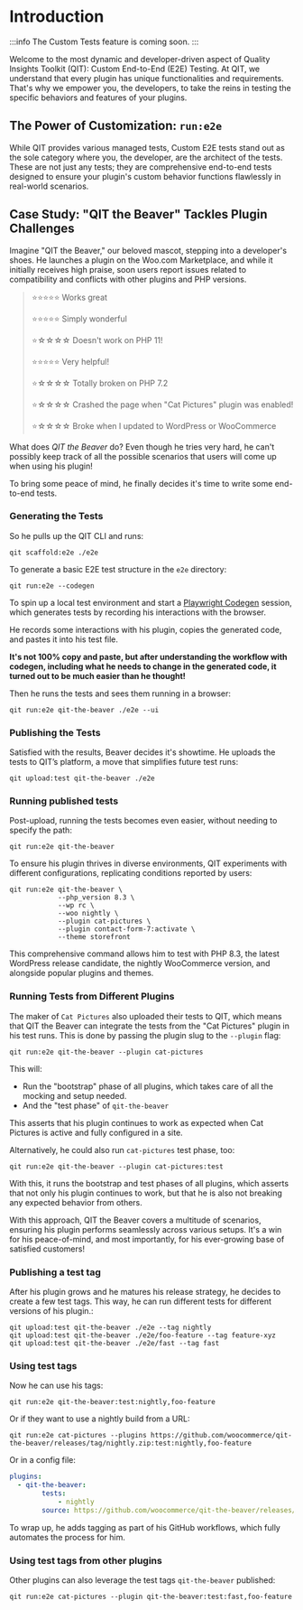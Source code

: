 # Introduction

:::info
The Custom Tests feature is coming soon.
:::

Welcome to the most dynamic and developer-driven aspect of Quality Insights Toolkit (QIT): Custom End-to-End (E2E) Testing. At QIT, we understand that every plugin has unique functionalities and requirements. That's why we empower you, the developers, to take the reins in testing the specific behaviors and features of your plugins.

## The Power of Customization: `run:e2e`

While QIT provides various managed tests, Custom E2E tests stand out as the sole category where you, the developer, are the architect of the tests. These are not just any tests; they are comprehensive end-to-end tests designed to ensure your plugin's custom behavior functions flawlessly in real-world scenarios.

## Case Study: "QIT the Beaver" Tackles Plugin Challenges

Imagine "QIT the Beaver," our beloved mascot, stepping into a developer's shoes. He launches a plugin on the Woo.com Marketplace, and while it initially receives high praise, soon users report issues related to compatibility and conflicts with other plugins and PHP versions.

> ⭐⭐⭐⭐⭐ Works great
> 
> ⭐⭐⭐⭐⭐ Simply wonderful
> 
> ⭐☆☆☆☆ Doesn't work on PHP 11!
>
> ⭐⭐⭐⭐⭐ Very helpful!
> 
> ⭐☆☆☆☆ Totally broken on PHP 7.2
> 
> ⭐☆☆☆☆ Crashed the page when "Cat Pictures" plugin was enabled!
> 
> ⭐☆☆☆☆ Broke when I updated to WordPress or WooCommerce

What does _QIT the Beaver_ do? Even though he tries very hard, he can't possibly keep track of all the possible scenarios that users will come up when using his plugin!

To bring some peace of mind, he finally decides it's time to write some end-to-end tests.


### Generating the Tests

So he pulls up the QIT CLI and runs:

```qitbash
qit scaffold:e2e ./e2e
```

To generate a basic E2E test structure in the `e2e` directory:

```
qit run:e2e --codegen
```

To spin up a local test environment and start a [Playwright Codegen](https://playwright.dev/docs/codegen) session, which generates tests by recording his interactions with the browser.

He records some interactions with his plugin, copies the generated code, and pastes it into his test file.

**It's not 100% copy and paste, but after understanding the workflow with codegen, including what he needs to change in the generated code, it turned out to be much easier than he thought!**

Then he runs the tests and sees them running in a browser:

```qitbash
qit run:e2e qit-the-beaver ./e2e --ui
```

### Publishing the Tests

Satisfied with the results, Beaver decides it's showtime. He uploads the tests to QIT’s platform, a move that simplifies future test runs:

```qitbash
qit upload:test qit-the-beaver ./e2e
```

### Running published tests

Post-upload, running the tests becomes even easier, without needing to specify the path:

```qitbash
qit run:e2e qit-the-beaver
```

To ensure his plugin thrives in diverse environments, QIT experiments with different configurations, replicating conditions reported by users:

```qitbash
qit run:e2e qit-the-beaver \
            --php_version 8.3 \
            --wp rc \
            --woo nightly \
            --plugin cat-pictures \
            --plugin contact-form-7:activate \
            --theme storefront
```

This comprehensive command allows him to test with PHP 8.3, the latest WordPress release candidate, the nightly WooCommerce version, and alongside popular plugins and themes.

### Running Tests from Different Plugins

The maker of `Cat Pictures` also uploaded their tests to QIT, which means that QIT the Beaver can integrate the tests from the "Cat Pictures" plugin in his test runs. This is done by passing the plugin slug to the `--plugin` flag:

```qitbash
qit run:e2e qit-the-beaver --plugin cat-pictures
```

This will:

- Run the "bootstrap" phase of all plugins, which takes care of all the mocking and setup needed.
- And the "test phase" of `qit-the-beaver`

This asserts that his plugin continues to work as expected when Cat Pictures is active and fully configured in a site.

Alternatively, he could also run `cat-pictures` test phase, too:

```qitbash
qit run:e2e qit-the-beaver --plugin cat-pictures:test
```

With this, it runs the bootstrap and test phases of all plugins, which asserts that not only his plugin continues to work, but that he is also not breaking any expected behavior from others.

With this approach, QIT the Beaver covers a multitude of scenarios, ensuring his plugin performs seamlessly across various setups. It's a win for his peace-of-mind, and most importantly, for his ever-growing base of satisfied customers!

### Publishing a test tag

After his plugin grows and he matures his release strategy, he decides to create a few test tags. This way, he can run different tests for different versions of his plugin.:

```qitbash
qit upload:test qit-the-beaver ./e2e --tag nightly
qit upload:test qit-the-beaver ./e2e/foo-feature --tag feature-xyz
qit upload:test qit-the-beaver ./e2e/fast --tag fast
```

### Using test tags

Now he can use his tags:

```qitbash
qit run:e2e qit-the-beaver:test:nightly,foo-feature
```

Or if they want to use a nightly build from a URL:

```qitbash
qit run:e2e cat-pictures --plugins https://github.com/woocommerce/qit-the-beaver/releases/tag/nightly.zip:test:nightly,foo-feature
```

Or in a config file:

```yaml
plugins:
  - qit-the-beaver:
        tests:
            - nightly
        source: https://github.com/woocommerce/qit-the-beaver/releases/tag/nightly.zip
```

To wrap up, he adds tagging as part of his GitHub workflows, which fully automates the process for him.

### Using test tags from other plugins

Other plugins can also leverage the test tags `qit-the-beaver` published:

```qitbash
qit run:e2e cat-pictures --plugin qit-the-beaver:test:fast,foo-feature
```